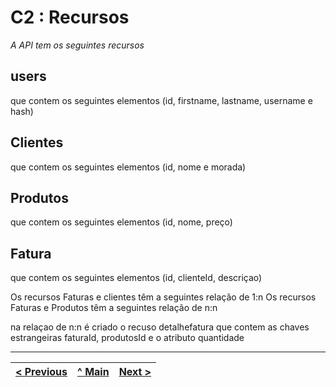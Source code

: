 # C2 : Recursos

_A API tem os seguintes recursos_

## users
que contem os seguintes elementos (id, firstname, lastname, username  e hash)

## Clientes
que contem os seguintes elementos (id, nome e morada)

## Produtos
que contem os seguintes elementos (id, nome, preço)

## Fatura
que contem os seguintes elementos (id, clienteId, descriçao)

Os recursos Faturas e clientes têm a seguintes relação de 1:n
Os recursos Faturas e Produtos têm a seguintes relação de n:n

na relaçao de n:n é criado o recuso detalhefatura que contem as chaves estrangeiras faturaId, produtosId e o atributo quantidade

---
[< Previous](c1.md) | [^ Main](../../../) | [Next >](c3.md)
:--- | :---: | ---: 
